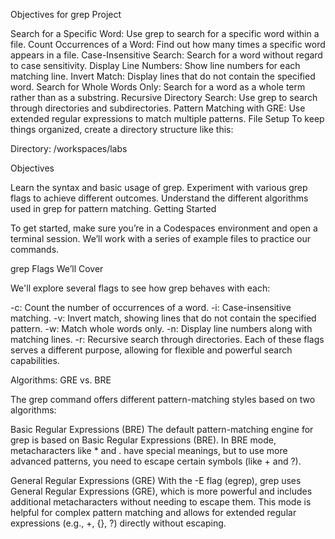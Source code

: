 Objectives for grep Project

Search for a Specific Word: Use grep to search for a specific word within a file.
Count Occurrences of a Word: Find out how many times a specific word appears in a file.
Case-Insensitive Search: Search for a word without regard to case sensitivity.
Display Line Numbers: Show line numbers for each matching line.
Invert Match: Display lines that do not contain the specified word.
Search for Whole Words Only: Search for a word as a whole term rather than as a substring.
Recursive Directory Search: Use grep to search through directories and subdirectories.
Pattern Matching with GRE: Use extended regular expressions to match multiple patterns.
File Setup
To keep things organized, create a directory structure like this:

Directory: /workspaces/labs


Objectives

Learn the syntax and basic usage of grep.
Experiment with various grep flags to achieve different outcomes.
Understand the different algorithms used in grep for pattern matching.
Getting Started

To get started, make sure you’re in a Codespaces environment and open a terminal session. We’ll work with a series of example files to practice our commands.

grep Flags We’ll Cover

We'll explore several flags to see how grep behaves with each:

-c: Count the number of occurrences of a word.
-i: Case-insensitive matching.
-v: Invert match, showing lines that do not contain the specified pattern.
-w: Match whole words only.
-n: Display line numbers along with matching lines.
-r: Recursive search through directories.
Each of these flags serves a different purpose, allowing for flexible and powerful search capabilities.

Algorithms: GRE vs. BRE

The grep command offers different pattern-matching styles based on two algorithms:

Basic Regular Expressions (BRE)
The default pattern-matching engine for grep is based on Basic Regular Expressions (BRE). In BRE mode, metacharacters like * and . have special meanings, but to use more advanced patterns, you need to escape certain symbols (like + and ?).

General Regular Expressions (GRE)
With the -E flag (egrep), grep uses General Regular Expressions (GRE), which is more powerful and includes additional metacharacters without needing to escape them. This mode is helpful for complex pattern matching and allows for extended regular expressions (e.g., +, {}, ?) directly without escaping.
